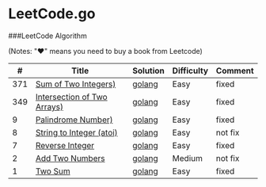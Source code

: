 LeetCode.go
========

###LeetCode Algorithm

(Notes: "&hearts;" means you need to buy a book from Leetcode)


| # | Title | Solution | Difficulty | Comment | 
|---| ----- | -------- | ---------- | ------- |
|371|[Sum of Two Integers)](https://leetcode.com/problems/sum-of-two-integers/)  | [golang](.//sum_of_two_integers/sum_of_two_integers.go)|Easy|fixed|
|349|[Intersection of Two Arrays)](https://leetcode.com/problems/intersection-of-two-arrays/)  | [golang](.//intersection_of_two_arrays/intersection_of_two_arrays.go)|Easy|fixed|
|9|[Palindrome Number)](https://leetcode.com/problems/palindrome-number/)  | [golang](.//palindrome_number/palindrome_number.go)|Easy|fixed|
|8|[String to Integer (atoi)](https://leetcode.com/problems/string-to-integer-atoi/)  | [golang](.//string_to_integer/atoi.go)|Easy|not fix|
|7|[Reverse Integer](https://leetcode.com/problems/reverse-integer/)  | [golang](.//reverse_integer/reverse_integer.go)|Easy|fixed|
|2|[Add Two Numbers](https://leetcode.com/problems/add-two-numbers/)  | [golang](.//add_two_numbers/add_two_numbers.go)|Medium|not fix|
|1|[Two Sum](https://leetcode.com/problems/two-sum/)  | [golang](.//two_num/two_num.go)|Easy|fixed|
